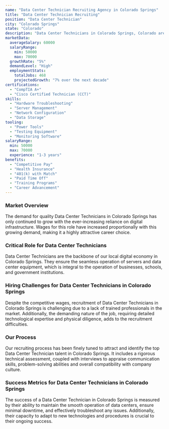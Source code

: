 ```yaml
---
name: "Data Center Technician Recruiting Agency in Colorado Springs"
title: "Data Center Technician Recruiting"
position: "Data Center Technician"
city: "Colorado Springs"
state: "Colorado"
description: "Data Center Technicians in Colorado Springs, Colorado are responsible for performing server installations, troubleshooting hardware issues, and ensuring maximum server uptime."
marketData:
  averageSalary: 60000
  salaryRange:
    min: 50000
    max: 70000
  growthRate: "5%"
  demandLevel: "High"
  employmentStats:
    totalJobs: 468
    projectedGrowth: "7% over the next decade"
certifications:
  - "CompTIA A+"
  - "Cisco Certified Technician (CCT)"
skills:
  - "Hardware Troubleshooting"
  - "Server Management"
  - "Network Configuration"
  - "Data Storage"
tooling:
  - "Power Tools"
  - "Testing Equipment"
  - "Monitoring Software"
salaryRange:
  min: 50000
  max: 70000
  experience: "1-3 years"
benefits:
  - "Competitive Pay"
  - "Health Insurance"
  - "401(k) with Match"
  - "Paid Time Off"
  - "Training Programs"
  - "Career Advancement"
---
```


### Market Overview
The demand for quality Data Center Technicians in Colorado Springs has only continued to grow with the ever-increasing reliance on digital infrastructure. Wages for this role have increased proportionally with this growing demand, making it a highly attractive career choice.

### Critical Role for Data Center Technicians
Data Center Technicians are the backbone of our local digital economy in Colorado Springs. They ensure the seamless operation of servers and data center equipment, which is integral to the operation of businesses, schools, and government institutions.

### Hiring Challenges for Data Center Technicians in Colorado Springs
Despite the competitive wages, recruitment of Data Center Technicians in Colorado Springs is challenging due to a lack of trained professionals in the market. Additionally, the demanding nature of the job, requiring detailed technological expertise and physical diligence, adds to the recruitment difficulties.

### Our Process
Our recruiting process has been finely tuned to attract and identify the top Data Center Technician talent in Colorado Springs. It includes a rigorous technical assessment, coupled with interviews to appraise communication skills, problem-solving abilities and overall compatibility with company culture.

### Success Metrics for Data Center Technicians in Colorado Springs
The success of a Data Center Technician in Colorado Springs is measured by their ability to maintain the smooth operation of data centers, ensure minimal downtime, and effectively troubleshoot any issues. Additionally, their capacity to adapt to new technologies and procedures is crucial to their ongoing success.
